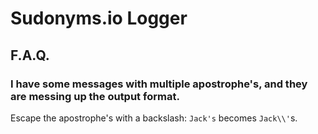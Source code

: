 # Sudonyms.io Logger

## F.A.Q.

### I have some messages with multiple apostrophe's, and they are messing up the output format.

Escape the apostrophe's with a backslash: ```Jack's``` becomes ```Jack\\'```s.